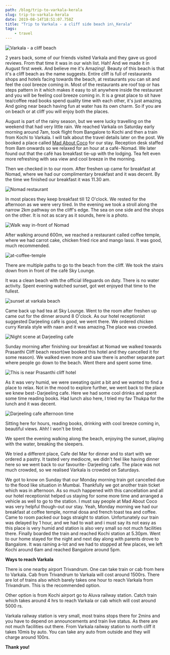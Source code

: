 ```yaml
---
path: /blog/trip-to-varkala-kerala
slug: trip-to-varkala-kerala
date: 2019-08-14T18:51:07.758Z
title: "Trip to Varkala - a cliff side beach in\_Kerala"
tags:
	- travel
---
```

![Varkala - a cliff beach](/assets/collage-cover.jpg "Varkala - a cliff beach")

2 years back, some of our friends visited Varkala and they gave us good reviews. From that time it was in our wish list. Hah! And we made it in August first week. And believe me it's Amazing!. Beauty of this beach is that it's a cliff beach as the name suggests. Entire cliff is full of restaurants shops and hotels facing towards the beach, at restaurants you can sit and feel the cool breeze coming in. Most of the restaurants are roof top or has steps pattern in it which makes it easy to sit anywhere inside the restaurant and you will be feeling cool breeze coming in. It is a great place to sit have tea/coffee read books spend quality time with each other, it's just amazing. And going near beach having fun at water has its own charm. So if you are on beach or at cliff you will enjoy both the places.

August is part of the rainy season, but we were lucky travelling on the weekend that had very little rain. We reached Varkala on Saturday early morning around 7am, took flight from Bangalore to Kochi and then a train from Kochi to Varkala. I will talk about the travel details later on the post. We booked a place called [Mad About Coco](https://madaboutcocovarkala.com/) for our stay. Reception desk staffed from 8am onwards so we relaxed for an hour at a café - Nomad. We later found out that the café has breakfast tie-up with the lodging. Tea felt even more refreshing with sea view and cool breeze in the morning.

Then we checked in to our room. After freshen up came for breakfast at Nomad, where we had our complimentary breakfast and it was decent.  By the time we finished our breakfast it was 11.30 am.

![Nomad restaurant](/assets/at-nomad.jpg "Nomad restaurant breakfast time")

In most places they keep breakfast till 12 O'clock. We rested for the afternoon as we were very tired. In the evening we took a stroll along the narrow 2km pathway on the cliff's edge. The sea on one side and the shops on the other. It is not as scary as it sounds, here is a photo.

![Walk way in-front of Nomad](/assets/walk-way-infront-nomad.jpg "Walk way in-front of Nomad")

After walking around 600m, we reached a restaurant called coffee temple, where we had carrot cake, chicken fried rice and mango lassi. It was good, much recommended.

![at-coffee-temple](/assets/at-cofee-temple.jpg "At Coffee Temple")

There are multiple paths to go to the beach from the cliff. We took the stairs down from in front of the café Sky Lounge.

It was a clean beach with the official lifeguards on duty. There is no water activity. Spent evening watched sunset, got wet enjoyed that time to the fullest.

![sunset at varkala beach](/assets/sunset-at-beach.jpg "Sunset at Varkala beach")

Came back up had tea at Sky Lounge. Went to the room after freshen up came out for the dinner around 8 O'clock. As our hotel receptionist suggested Darjeeling café is good, we went there. We ordered chicken curry Kerala style with naan and it was amazing.The place was crowded.

![Night scene at Darjeeling cafe](/assets/night-at-darjeeling-cafe.jpg "Night scene at Darjeeling cafe")

Sunday morning after finishing our breakfast at Nomad we walked towards Prasanthi Cliff beach resort(we booked this hotel and they cancelled it for some reason). We walked even more and saw there is another separate part where people go down to the beach. Went there and spent some time.

![This is near Prasanthi cliff hotel](/assets/near-prashanti-cliff.jpg "This is near Prasanthi cliff hotel")

As it was very humid, we were sweating quint a bit and we wanted to find a place to relax. Not in the mood to explore further, we went back to the place we knew best - Darjeeling cafe. Here we had some cool drinks and spent some time reading books. Had lunch also here, I tried my fav Thukpa for the lunch and it was decent.

![Darjeeling cafe afternoon time](/assets/darjeeling-cafe-afternoon.jpg "Darjeeling cafe afternoon time")

Sitting here for hours, reading books, drinking with cool breeze coming in, beautiful views. Ahh! I won't be tired.

We spent the evening walking along the beach, enjoying the sunset, playing with the water, breaking the sleepers.

We tried a different place, Cafe del Mar for dinner and to start with we ordered a pastry. It tasted very mediocre, we didn't feel like having dinner here so we went back to our favourite- Darjeeling cafe. The place was not much crowded, so we realised Varkala is crowded on Saturdays.

We got to know on Sunday that our Monday morning train got cancelled due to the flood like situation in Mumbai. Thankfully we got another train ticket which was in afternoon. As so much happened with this cancellation and all our hotel receptionist helped us staying for some more time and arranged a vehicle as well to go to the station. I must say people at Mad About Coco was very helpful though-out our stay. Yeah, Monday morning we had our breakfast at coffee temple, normal dosa and french toast tea and coffee. Came to room packed our bags straight to station. Unfortunately our train was delayed by 1 hour, and we had to wait and i must say its not easy as this place is very humid and station is also very small so not much facilities there. Finally boarded the train and reached Kochi station at 5.30pm. Went to our home stayed for the night and next day along with parents drove to Bangalore. It was raining a-lot and we had to stopped at few places, we left Kochi around 6am and reached Bangalore around 5pm.

**Ways to reach Varkala**

There is one nearby airport Trivandrum. One can take train or cab from here to Varkala. Cab from Trivandrum to Varkala will cost around 1500rs. There are lot of trains also which barely takes one hour to reach Varkala from Trivandrum. This is the recommended option.

Other option is from Kochi airport go to Aluva railway station. Catch train which takes around 4 hrs to reach Varkala or cab which will cost around 5000 rs.

Varkala railway station is very small, most trains stops there for 2mins and you have to depend on announcements and train live status. As there are not much facilities out there. From Varkala railway station to north cliff it takes 10mis by auto. You can take any auto from outside and they will charge around 100rs.

**Thank you!**
